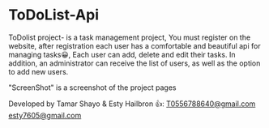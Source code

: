 # ToDoList-Api
ToDolist project-
is a task management project,
You must register on the website, after registration each user has a comfortable and beautiful api for managing tasks😀,
Each user can add, delete and edit their tasks.
In addition, an administrator can receive the list of users, as well as the option to add new users.

"ScreenShot" is a screenshot of the project pages

Developed by Tamar Shayo & Esty Hailbron 👍:
T0556788640@gmail.com
esty7605@gmail.com
